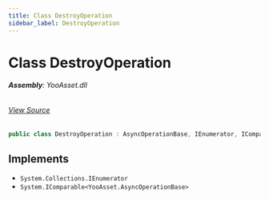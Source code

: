 ```yaml
---
title: Class DestroyOperation
sidebar_label: DestroyOperation
---
```

# Class DestroyOperation


###### **Assembly**: YooAsset.dll
###### [View Source](https://github.com/tuyoogame/YooAsset-Samples.git/blob/main/Assets/YooAsset/Runtime/ResourcePackage/Operation/DestroyOperation.cs#L4)
```csharp title="Declaration"
public class DestroyOperation : AsyncOperationBase, IEnumerator, IComparable<AsyncOperationBase>
```

## Implements

* `System.Collections.IEnumerator`
* `System.IComparable<YooAsset.AsyncOperationBase>`
